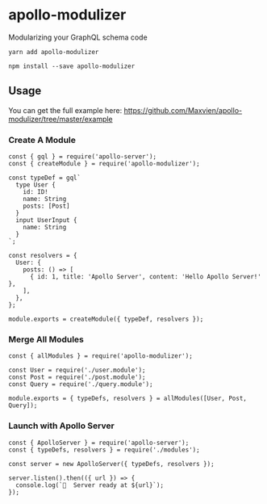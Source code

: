 # apollo-modulizer

Modularizing your GraphQL schema code

```
yarn add apollo-modulizer
```

```
npm install --save apollo-modulizer
```

## Usage

You can get the full example here: https://github.com/Maxvien/apollo-modulizer/tree/master/example

### Create A Module

```
const { gql } = require('apollo-server');
const { createModule } = require('apollo-modulizer');

const typeDef = gql`
  type User {
    id: ID!
    name: String
    posts: [Post]
  }
  input UserInput {
    name: String
  }
`;

const resolvers = {
  User: {
    posts: () => [
      { id: 1, title: 'Apollo Server', content: 'Hello Apollo Server!' },
    ],
  },
};

module.exports = createModule({ typeDef, resolvers });
```

### Merge All Modules

```
const { allModules } = require('apollo-modulizer');

const User = require('./user.module');
const Post = require('./post.module');
const Query = require('./query.module');

module.exports = { typeDefs, resolvers } = allModules([User, Post, Query]);
```

### Launch with Apollo Server

```
const { ApolloServer } = require('apollo-server');
const { typeDefs, resolvers } = require('./modules');

const server = new ApolloServer({ typeDefs, resolvers });

server.listen().then(({ url }) => {
  console.log(`🚀  Server ready at ${url}`);
});
```
